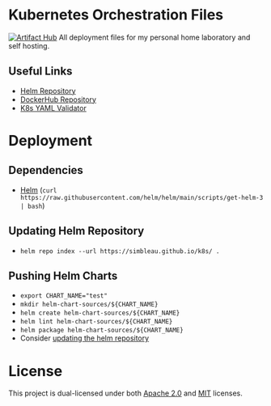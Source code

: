 # Kubernetes Orchestration Files
[![Artifact Hub](https://img.shields.io/endpoint?url=https://artifacthub.io/badge/repository/website)](https://artifacthub.io/packages/search?repo=website)
All deployment files for my personal home laboratory and self hosting.

## Useful Links
- [Helm Repository](https://github.com/simbleau/k8s)
- [DockerHub Repository](https://hub.docker.com/u/simbleau)
- [K8s YAML Validator](https://validkube.com/)

# Deployment

## Dependencies
- [Helm](https://helm.sh/) (`curl https://raw.githubusercontent.com/helm/helm/main/scripts/get-helm-3 | bash`)

## Updating Helm Repository
- `helm repo index --url https://simbleau.github.io/k8s/ .`

## Pushing Helm Charts
- `export CHART_NAME="test"`
- `mkdir helm-chart-sources/${CHART_NAME}`
- `helm create helm-chart-sources/${CHART_NAME}`
- `helm lint helm-chart-sources/${CHART_NAME}`
- `helm package helm-chart-sources/${CHART_NAME}`
-  Consider [updating the helm repository](#updating-helm-repository)

# License
This  project is dual-licensed under both [Apache 2.0](LICENSE-APACHE) and [MIT](LICENSE-MIT) licenses.
